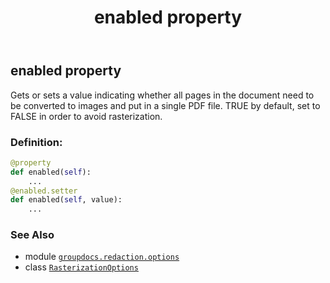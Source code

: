 ﻿---
title: enabled property
second_title: GroupDocs.Redaction for Python via .NET API References
description: 
type: docs
weight: 50
url: /groupdocs.redaction.options/rasterizationoptions/enabled/
is_root: false
---

## enabled property


Gets or sets a value indicating whether all pages in the document need to be converted to images and put in a single PDF file. TRUE by default, set to FALSE in order to avoid rasterization.
### Definition:
```python
@property
def enabled(self):
    ...
@enabled.setter
def enabled(self, value):
    ...
```

### See Also
* module [`groupdocs.redaction.options`](../../)
* class [`RasterizationOptions`](/redaction/python-net/groupdocs.redaction.options/rasterizationoptions)
